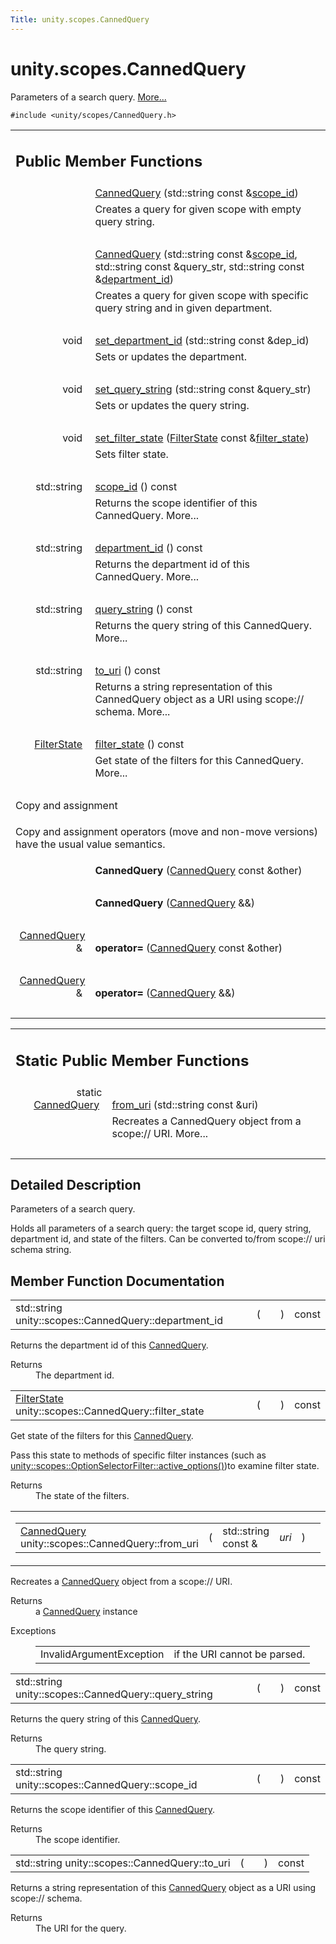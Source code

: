 ```yaml
---
Title: unity.scopes.CannedQuery
---
```


# unity.scopes.CannedQuery

<p>Parameters of a search query.  
<a href="#details">More...</a></p>
<p><code>#include &lt;unity/scopes/CannedQuery.h&gt;</code></p>
<table class="memberdecls">
<tr class="heading"><td colspan="2"><h2 class="groupheader">
Public Member Functions</h2></td></tr>
<tr class="memitem:a590181347391bcd1115579187fb70995"><td class="memItemLeft" align="right" valign="top">
&#160;</td><td class="memItemRight" valign="bottom"><a class="el" href="#a590181347391bcd1115579187fb70995">CannedQuery</a> (std::string const &amp;<a class="el" href="#a406aa5a8fb73a602664e254d8efe25c9">scope_id</a>)</td></tr>
<tr class="memdesc:a590181347391bcd1115579187fb70995"><td class="mdescLeft">&#160;</td><td class="mdescRight">Creates a query for given scope with empty query string. <br /></td></tr>
<tr class="separator:a590181347391bcd1115579187fb70995"><td class="memSeparator" colspan="2">&#160;</td></tr>
<tr class="memitem:aeffdaa76040590f874c86d4bfd884afc"><td class="memItemLeft" align="right" valign="top">
&#160;</td><td class="memItemRight" valign="bottom"><a class="el" href="#aeffdaa76040590f874c86d4bfd884afc">CannedQuery</a> (std::string const &amp;<a class="el" href="#a406aa5a8fb73a602664e254d8efe25c9">scope_id</a>, std::string const &amp;query_str, std::string const &amp;<a class="el" href="#a61351960149bb4c0840f020c4e645f66">department_id</a>)</td></tr>
<tr class="memdesc:aeffdaa76040590f874c86d4bfd884afc"><td class="mdescLeft">&#160;</td><td class="mdescRight">Creates a query for given scope with specific query string and in given department. <br /></td></tr>
<tr class="separator:aeffdaa76040590f874c86d4bfd884afc"><td class="memSeparator" colspan="2">&#160;</td></tr>
<tr class="memitem:a41981f398edaa4d7dc7623b323c952c3"><td class="memItemLeft" align="right" valign="top">
void&#160;</td><td class="memItemRight" valign="bottom"><a class="el" href="#a41981f398edaa4d7dc7623b323c952c3">set_department_id</a> (std::string const &amp;dep_id)</td></tr>
<tr class="memdesc:a41981f398edaa4d7dc7623b323c952c3"><td class="mdescLeft">&#160;</td><td class="mdescRight">Sets or updates the department. <br /></td></tr>
<tr class="separator:a41981f398edaa4d7dc7623b323c952c3"><td class="memSeparator" colspan="2">&#160;</td></tr>
<tr class="memitem:acc65fc4671dae0bccaba0aa811d05bc2"><td class="memItemLeft" align="right" valign="top">
void&#160;</td><td class="memItemRight" valign="bottom"><a class="el" href="#acc65fc4671dae0bccaba0aa811d05bc2">set_query_string</a> (std::string const &amp;query_str)</td></tr>
<tr class="memdesc:acc65fc4671dae0bccaba0aa811d05bc2"><td class="mdescLeft">&#160;</td><td class="mdescRight">Sets or updates the query string. <br /></td></tr>
<tr class="separator:acc65fc4671dae0bccaba0aa811d05bc2"><td class="memSeparator" colspan="2">&#160;</td></tr>
<tr class="memitem:aca9bbdc1ff14b20f3e7b04f2584b6a41"><td class="memItemLeft" align="right" valign="top">
void&#160;</td><td class="memItemRight" valign="bottom"><a class="el" href="#aca9bbdc1ff14b20f3e7b04f2584b6a41">set_filter_state</a> (<a class="el" href="unity.scopes.FilterState.md">FilterState</a> const &amp;<a class="el" href="#a94eab58b1e02501f49fba55418b043bf">filter_state</a>)</td></tr>
<tr class="memdesc:aca9bbdc1ff14b20f3e7b04f2584b6a41"><td class="mdescLeft">&#160;</td><td class="mdescRight">Sets filter state. <br /></td></tr>
<tr class="separator:aca9bbdc1ff14b20f3e7b04f2584b6a41"><td class="memSeparator" colspan="2">&#160;</td></tr>
<tr class="memitem:a406aa5a8fb73a602664e254d8efe25c9"><td class="memItemLeft" align="right" valign="top">std::string&#160;</td><td class="memItemRight" valign="bottom"><a class="el" href="#a406aa5a8fb73a602664e254d8efe25c9">scope_id</a> () const </td></tr>
<tr class="memdesc:a406aa5a8fb73a602664e254d8efe25c9"><td class="mdescLeft">&#160;</td><td class="mdescRight">Returns the scope identifier of this CannedQuery.  More...<br /></td></tr>
<tr class="separator:a406aa5a8fb73a602664e254d8efe25c9"><td class="memSeparator" colspan="2">&#160;</td></tr>
<tr class="memitem:a61351960149bb4c0840f020c4e645f66"><td class="memItemLeft" align="right" valign="top">std::string&#160;</td><td class="memItemRight" valign="bottom"><a class="el" href="#a61351960149bb4c0840f020c4e645f66">department_id</a> () const </td></tr>
<tr class="memdesc:a61351960149bb4c0840f020c4e645f66"><td class="mdescLeft">&#160;</td><td class="mdescRight">Returns the department id of this CannedQuery.  More...<br /></td></tr>
<tr class="separator:a61351960149bb4c0840f020c4e645f66"><td class="memSeparator" colspan="2">&#160;</td></tr>
<tr class="memitem:a29d05795a3255655a5de3754e3dfa73f"><td class="memItemLeft" align="right" valign="top">std::string&#160;</td><td class="memItemRight" valign="bottom"><a class="el" href="#a29d05795a3255655a5de3754e3dfa73f">query_string</a> () const </td></tr>
<tr class="memdesc:a29d05795a3255655a5de3754e3dfa73f"><td class="mdescLeft">&#160;</td><td class="mdescRight">Returns the query string of this CannedQuery.  More...<br /></td></tr>
<tr class="separator:a29d05795a3255655a5de3754e3dfa73f"><td class="memSeparator" colspan="2">&#160;</td></tr>
<tr class="memitem:a993c2d80b4d3c15b22f58fe6951e8c3d"><td class="memItemLeft" align="right" valign="top">std::string&#160;</td><td class="memItemRight" valign="bottom"><a class="el" href="#a993c2d80b4d3c15b22f58fe6951e8c3d">to_uri</a> () const </td></tr>
<tr class="memdesc:a993c2d80b4d3c15b22f58fe6951e8c3d"><td class="mdescLeft">&#160;</td><td class="mdescRight">Returns a string representation of this CannedQuery object as a URI using scope:// schema.  More...<br /></td></tr>
<tr class="separator:a993c2d80b4d3c15b22f58fe6951e8c3d"><td class="memSeparator" colspan="2">&#160;</td></tr>
<tr class="memitem:a94eab58b1e02501f49fba55418b043bf"><td class="memItemLeft" align="right" valign="top"><a class="el" href="unity.scopes.FilterState.md">FilterState</a>&#160;</td><td class="memItemRight" valign="bottom"><a class="el" href="#a94eab58b1e02501f49fba55418b043bf">filter_state</a> () const </td></tr>
<tr class="memdesc:a94eab58b1e02501f49fba55418b043bf"><td class="mdescLeft">&#160;</td><td class="mdescRight">Get state of the filters for this CannedQuery.  More...<br /></td></tr>
<tr class="separator:a94eab58b1e02501f49fba55418b043bf"><td class="memSeparator" colspan="2">&#160;</td></tr>
<tr><td colspan="2">Copy and assignment</td></tr>
<tr><td colspan="2"><p>Copy and assignment operators (move and non-move versions) have the usual value semantics. </p>
</td></tr>
<tr class="memitem:a5010b18abe5eb65e0733ae250a03b9b8"><td class="memItemLeft" align="right" valign="top">
&#160;</td><td class="memItemRight" valign="bottom"><b>CannedQuery</b> (<a class="el" href="index.html">CannedQuery</a> const &amp;other)</td></tr>
<tr class="separator:a5010b18abe5eb65e0733ae250a03b9b8"><td class="memSeparator" colspan="2">&#160;</td></tr>
<tr class="memitem:a45495af2b392e76307e706e77d3d3cfe"><td class="memItemLeft" align="right" valign="top">
&#160;</td><td class="memItemRight" valign="bottom"><b>CannedQuery</b> (<a class="el" href="index.html">CannedQuery</a> &amp;&amp;)</td></tr>
<tr class="separator:a45495af2b392e76307e706e77d3d3cfe"><td class="memSeparator" colspan="2">&#160;</td></tr>
<tr class="memitem:ab8b5babe831ccc7e7787b3645a509eed"><td class="memItemLeft" align="right" valign="top">
<a class="el" href="index.html">CannedQuery</a> &amp;&#160;</td><td class="memItemRight" valign="bottom"><b>operator=</b> (<a class="el" href="index.html">CannedQuery</a> const &amp;other)</td></tr>
<tr class="separator:ab8b5babe831ccc7e7787b3645a509eed"><td class="memSeparator" colspan="2">&#160;</td></tr>
<tr class="memitem:ab19c9686b813f23abc6358933b76cd2b"><td class="memItemLeft" align="right" valign="top">
<a class="el" href="index.html">CannedQuery</a> &amp;&#160;</td><td class="memItemRight" valign="bottom"><b>operator=</b> (<a class="el" href="index.html">CannedQuery</a> &amp;&amp;)</td></tr>
<tr class="separator:ab19c9686b813f23abc6358933b76cd2b"><td class="memSeparator" colspan="2">&#160;</td></tr>
</table><table class="memberdecls">
<tr class="heading"><td colspan="2"><h2 class="groupheader">
Static Public Member Functions</h2></td></tr>
<tr class="memitem:a30fbeb531d683f6d6c032c703b15a634"><td class="memItemLeft" align="right" valign="top">static <a class="el" href="index.html">CannedQuery</a>&#160;</td><td class="memItemRight" valign="bottom"><a class="el" href="#a30fbeb531d683f6d6c032c703b15a634">from_uri</a> (std::string const &amp;uri)</td></tr>
<tr class="memdesc:a30fbeb531d683f6d6c032c703b15a634"><td class="mdescLeft">&#160;</td><td class="mdescRight">Recreates a CannedQuery object from a scope:// URI.  More...<br /></td></tr>
<tr class="separator:a30fbeb531d683f6d6c032c703b15a634"><td class="memSeparator" colspan="2">&#160;</td></tr>
</table>
<a name="details" id="details"></a><h2 class="groupheader">Detailed Description</h2>
<p>Parameters of a search query. </p>
<p>Holds all parameters of a search query: the target scope id, query string, department id, and state of the filters. Can be converted to/from scope:// uri schema string. </p>
<h2 class="groupheader">Member Function Documentation</h2>
<table class="memname">
<tr>
<td class="memname">std::string unity::scopes::CannedQuery::department_id </td>
<td>(</td>
<td class="paramname"></td><td>)</td>
<td> const</td>
</tr>
</table>
<p>Returns the department id of this <a class="el" href="index.html" title="Parameters of a search query. ">CannedQuery</a>. </p>
<dl class="section return"><dt>Returns</dt><dd>The department id. </dd></dl>
<table class="memname">
<tr>
<td class="memname"><a class="el" href="unity.scopes.FilterState.md">FilterState</a> unity::scopes::CannedQuery::filter_state </td>
<td>(</td>
<td class="paramname"></td><td>)</td>
<td> const</td>
</tr>
</table>
<p>Get state of the filters for this <a class="el" href="index.html" title="Parameters of a search query. ">CannedQuery</a>. </p>
<p>Pass this state to methods of specific filter instances (such as <a class="el" href="unity.scopes.OptionSelectorFilter.md#a3015abeb0439ccd29bd61afa9b7059df" title="Get active options from an instance of FilterState for this filter. ">unity::scopes::OptionSelectorFilter::active_options()</a>)to examine filter state. </p><dl class="section return"><dt>Returns</dt><dd>The state of the filters. </dd></dl>
<table class="mlabels">
<tr>
<td class="mlabels-left">
<table class="memname">
<tr>
<td class="memname"><a class="el" href="index.html">CannedQuery</a> unity::scopes::CannedQuery::from_uri </td>
<td>(</td>
<td class="paramtype">std::string const &amp;&#160;</td>
<td class="paramname"><em>uri</em></td><td>)</td>
<td></td>
</tr>
</table>
</td>
<td class="mlabels-right">
<span class="mlabels"><span class="mlabel">static</span></span>  </td>
</tr>
</table>
<p>Recreates a <a class="el" href="index.html" title="Parameters of a search query. ">CannedQuery</a> object from a scope:// URI. </p>
<dl class="section return"><dt>Returns</dt><dd>a <a class="el" href="index.html" title="Parameters of a search query. ">CannedQuery</a> instance </dd></dl>
<dl class="exception"><dt>Exceptions</dt><dd>
<table class="exception">
<tr><td class="paramname">InvalidArgumentException</td><td>if the URI cannot be parsed. </td></tr>
</table>
</dd>
</dl>
<table class="memname">
<tr>
<td class="memname">std::string unity::scopes::CannedQuery::query_string </td>
<td>(</td>
<td class="paramname"></td><td>)</td>
<td> const</td>
</tr>
</table>
<p>Returns the query string of this <a class="el" href="index.html" title="Parameters of a search query. ">CannedQuery</a>. </p>
<dl class="section return"><dt>Returns</dt><dd>The query string. </dd></dl>
<table class="memname">
<tr>
<td class="memname">std::string unity::scopes::CannedQuery::scope_id </td>
<td>(</td>
<td class="paramname"></td><td>)</td>
<td> const</td>
</tr>
</table>
<p>Returns the scope identifier of this <a class="el" href="index.html" title="Parameters of a search query. ">CannedQuery</a>. </p>
<dl class="section return"><dt>Returns</dt><dd>The scope identifier. </dd></dl>
<table class="memname">
<tr>
<td class="memname">std::string unity::scopes::CannedQuery::to_uri </td>
<td>(</td>
<td class="paramname"></td><td>)</td>
<td> const</td>
</tr>
</table>
<p>Returns a string representation of this <a class="el" href="index.html" title="Parameters of a search query. ">CannedQuery</a> object as a URI using scope:// schema. </p>
<dl class="section return"><dt>Returns</dt><dd>The URI for the query. </dd></dl>
